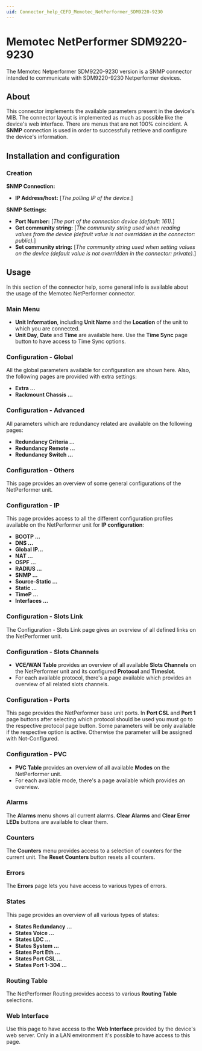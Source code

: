 ```yaml
---
uid: Connector_help_CEFD_Memotec_NetPerformer_SDM9220-9230
---
```


# Memotec NetPerformer SDM9220-9230

The Memotec Netperformer SDM9220-9230 version is a SNMP connector intended to communicate with SDM9220-9230 Netperformer devices.

## About

This connector implements the available parameters present in the device's MIB. The connector layout is implemented as much as possible like the device's web interface. There are menus that are not 100% coincident.
A **SNMP** connection is used in order to successfully retrieve and configure the device's information.

## Installation and configuration

### Creation

**SNMP Connection:**

- **IP Address/host:** \[*The polling IP of the device.*\]

**SNMP Settings:**

- **Port Number:** \[*The port of the connection device (default: 161).*\]
- **Get community string:** \[*The community string used when reading values from the device (default value is not overridden in the connector: public).*\]
- **Set community string:** \[*The community string used when setting values on the device (*default value is not overridden in the connector: private*).*\]

## Usage

In this section of the connector help, some general info is available about the usage of the Memotec NetPerformer connector.

### Main Menu

- **Unit Information**, including **Unit Name** and the **Location** of the unit to which you are connected.
- **Unit Day**, **Date** and **Time** are available here. Use the **Time Sync** page button to have access to Time Sync options.

### Configuration - Global

All the global parameters available for configuration are shown here. Also, the following pages are provided with extra settings:

- **Extra ...**
- **Rackmount Chassis ...**

### Configuration - Advanced

All parameters which are redundancy related are available on the following pages:

- **Redundancy Criteria ...**
- **Redundancy Remote ...**
- **Redundancy Switch ...**

### Configuration - Others

This page provides an overview of some general configurations of the NetPerformer unit.

### Configuration - IP

This page provides access to all the different configuration profiles available on the NetPerformer unit for **IP configuration**:

- **BOOTP ...**
- **DNS ...**
- **Global IP...**
- **NAT ...**
- **OSPF ...**
- **RADIUS ...**
- **SNMP ...**
- **Source-Static ...**
- **Static ...**
- **TimeP ...**
- **Interfaces ...**

### Configuration - Slots Link

The Configuration - Slots Link page gives an overview of all defined links on the NetPerformer unit.

### Configuration - Slots Channels

- **VCE/WAN Table** provides an overview of all available **Slots Channels** on the NetPerformer unit and its configured **Protocol** and **Timeslot**.
- For each available protocol, there's a page available which provides an overview of all related slots channels.

### Configuration - Ports

This page provides the NetPerformer base unit ports. In **Port CSL** and **Port 1** page buttons after selecting which protocol should be used you must go to the respective protocol page button. Some parameters will be only available if the respective option is active. Otherwise the parameter will be assigned with Not-Configured.

### Configuration - PVC

- **PVC Table** provides an overview of all available **Modes** on the NetPerformer unit.
- For each available mode, there's a page available which provides an overview.

### Alarms

The **Alarms** menu shows all current alarms. **Clear Alarms** and **Clear Error LEDs** buttons are available to clear them.

### Counters

The **Counters** menu provides access to a selection of counters for the current unit. The **Reset Counters** button resets all counters.

### Errors

The **Errors** page lets you have access to various types of errors.

### States

This page provides an overview of all various types of states:

- **States Redundancy ...**
- **States Voice ...**
- **States LDC ...**
- **States System ...**
- **States Port Eth ...**
- **States Port CSL ...**
- **States Port 1-304 ...**

### Routing Table

The NetPerformer Routing provides access to various **Routing Table** selections.

### Web Interface

Use this page to have access to the **Web Interface** provided by the device's web server. Only in a LAN environment it's possible to have access to this page.
